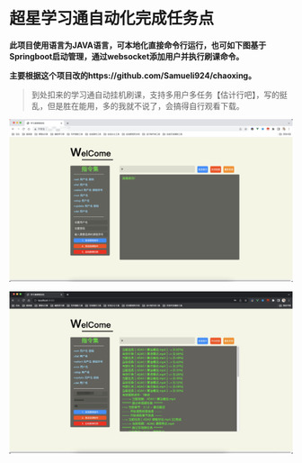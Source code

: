 #  超星学习通自动化完成任务点

**此项目使用语言为JAVA语言，可本地化直接命令行运行，也可如下图基于Springboot启动管理，通过websocket添加用户并执行刷课命令。**

**主要根据这个项目改的https://github.com/Samueli924/chaoxing。**

>  到处扣来的学习通自动挂机刷课，支持多用户多任务【估计行吧】，写的挺乱，但是胜在能用，多的我就不说了，会搞得自行观看下载。

![Snipaste_2022-09-30_18-32-50](Snipaste_2022-09-30_18-32-50.png)

![Snipaste_2022-09-30_18-32-56](Snipaste_2022-09-30_18-32-56.png)
